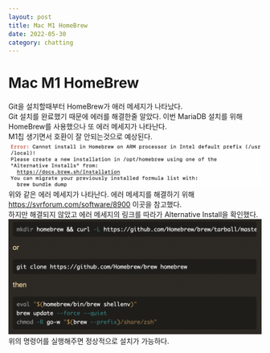 ```yaml
---
layout: post
title: Mac M1 HomeBrew
date: 2022-05-30
category: chatting
---
```

# Mac M1 HomeBrew
Git을 설치할때부터 HomeBrew가 애러 메세지가 나타났다.             
Git 설치를 완료했기 때문에 에러를 해결한줄 알았다.
이번 MariaDB 설치를 위해 HomeBrew를 사용했으나 또 에러 메세지가 나타난다.                    
M1칩 생기면서 호환이 잘 안되는것으로 예상된다. 
![alt text](/public/img/homebrew.png)              
위와 같은 에러 메세지가 나타난다.
에러 메세지를 해결하기 위해 https://svrforum.com/software/8900 이곳을 참고했다.      
하지만 해결되지 않았고 에러 메세지의 링크를 따라가 Alternative Install을 확인했다.          
![alt text](/public/img/homebrew2.png)        
위의 명령어를 실행해주면 정상적으로 설치가 가능하다. 

